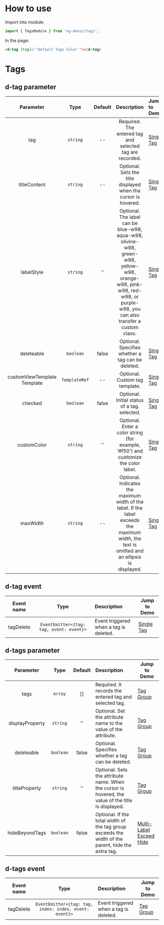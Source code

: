 # How to use
Import into module:
```ts
import { TagsModule } from 'ng-devui/tags';
```

In the page:
```html
<d-tag [tag]="'Default Tags Color'"></d-tag>
```
# Tags

## d-tag parameter

|          Parameter          |     Type      | Default | Description                                                                                                                                                           | Jump to Demo                                     |Global Config| 
| :----------------: | :-------------------------: | :-----------: | :-----: | :-------------------------------------------------------------------------------------------------------------------------------------------------------------------- | ------------------------------------------------ |
|             tag             |   `string`    |   --    | Required. The entered tag and selected tag are recorded.                                                                                                              | [Single Tag](demo#single-tag)   |
|        titleContent         |   `string`    |   --    | Optional. Sets the title displayed when the cursor is hovered.                                                                                                        | [Single Tag](demo#single-tag)   |
|         labelStyle          |   `string`    |   ''    | Optional. The label can be blue-w98, aqua-w98, olivine-w98, green-w98, yellow-w98, orange-w98, pink-w98, red-w98, or purple-w98, you can also transfer a custom class. | [Single Tag](demo#single-tag)   | .   |
|         deleteable          |   `boolean`   |  false  | Optional. Specifies whether a tag can be deleted.                                                                                                                     | [Single Tag](demo#single-tag)   |
| customViewTemplate Template | `TemplateRef` |   --    | Optional. Custom tag template.     | [Single Tag](demo#single-tag)   |
|           checked           |   `boolean`   |  false  | Optional. Initial status of a tag. selected.                                                                                                                           | [Single Tag](demo#single-tag)   |
|         customColor         |   `string`    |   ''    | Optional. Enter a color string (for example, '#f50') and customize the color label.                                                                                   | [Single Tag](demo#single-tag) |
|    maxWidth     |   `string`    |    --     | Optional. Indicates the maximum width of the label. If the label exceeds the maximum width, the text is omitted and an ellipsis is displayed.       | [Single Tag](demo#single-tag) |

## d-tag event

| Event name |                   Type                   | Description                           | Jump to Demo                                   |
| :--------: | :--------------------------------------: | :------------------------------------ | ---------------------------------------------- |
| tagDelete  | `EventEmitter<{tag: tag, event: event}>` | Event triggered when a tag is deleted. | [Single Tag](demo#single-tag) |

## d-tags parameter

|    Parameter    |   Type    | Default | Description                                                                                         | Jump to Demo                                  |
| :-------------: | :-------: | :-----: | :-------------------------------------------------------------------------------------------------- | --------------------------------------------- |
|      tags       |  `Array`  |   []    | Required. It records the entered tag and selected tag.                                              | [Tag Group](demo#tags-group) |
| displayProperty | `string`  |   ''    | Optional. Set the attribute name to the value of the attribute.                                     | [Tag Group](demo#tags-group) |
|   deleteable    | `boolean` |  false  | Optional. Specifies whether a tag can be deleted.                                                   | [Tag Group](demo#tags-group) |
|  titleProperty  | `string`  |   ''    | Optional. Sets the attribute name. When the cursor is hovered, the value of the title is displayed. | [Tag Group](demo#tags-group) |
|    hideBeyondTags    | `boolean`  |   false   | Optional. If the total width of the tag group exceeds the width of the parent, hide the extra tag.  | [Multi-Label Exceed Hide](demo#hide-tags) |

## d-tags event

| Event name |                          Type                          | Description                           | Jump to Demo                                  |
| :--------: | :----------------------------------------------------: | :------------------------------------ | --------------------------------------------- |
| tagDelete  | `EventEmitter<{tag: tag, index: index, event: event}>` | Event triggered when a tag is deleted. | [Tag Group](demo#tags-group) |
